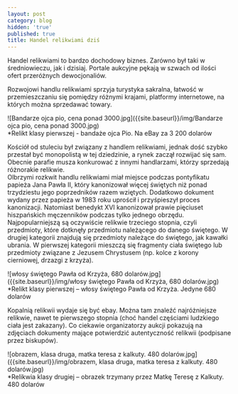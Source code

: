 ```yaml
---
layout: post
category: blog
hidden: 'true'
published: true
title: Handel relikwiami dziś
---
```

Handel relikwiami to bardzo dochodowy biznes. Zarówno był taki w średniowieczu, jak i dzisiaj. Portale aukcyjne pękają w szwach od ilości ofert przeróżnych dewocjonaliów.       
<!--more-->
Rozwojowi handlu relikwiami sprzyja turystyka sakralna, łatwość w przemieszczaniu się pomiędzy różnymi krajami, platformy internetowe, na których można sprzedawać towary. 

![Bandarze ojca pio, cena ponad 3000.jpg]({{site.baseurl}}/img/Bandarze ojca pio, cena ponad 3000.jpg)      
*Relikt klasy pierwszej - bandaże ojca Pio. Na eBay za 3 200 dolarów

Kościół od stuleciu był związany z handlem relikwiami, jednak dość szybko przestał być monopolistą w tej dziedzinie, a rynek zaczął rozwijać się sam. Obecnie parafie musza konkurować z innymi handlarzami, którzy sprzedają różnorakie relikwie.       
Olbrzymi rozkwit handlu relikwiami miał miejsce podczas pontyfikatu papieża Jana Pawła II, który kanonizował więcej świętych niż ponad trzydziestu jego poprzedników razem wziętych. Dodatkowo dokument wydany przez papieża w 1983 roku uprościł i przyśpieszył proces kanonizacji. Natomiast benedykt XVI kanonizował prawie pięciuset hiszpańskich męczenników podczas tylko jednego obrzędu.      
Najpopularniejszą są oczywiście relikwie trzeciego stopnia, czyli przedmioty, które dotknęły przedmiotu należącego do danego świętego. W drugiej kategorii znajdują się przedmioty należące do świętego, jak kawałki ubrania. W pierwszej kategorii mieszczą się fragmenty ciała świętego lub przedmioty związane z Jezusem Chrystusem (np. kolce z korony cierniowej, drzazgi z krzyża).    

![włosy świętego Pawła od Krzyża, 680 dolarów.jpg]({{site.baseurl}}/img/włosy świętego Pawła od Krzyża, 680 dolarów.jpg)     
*Relikt klasy pierwszej – włosy świętego Pawła od Krzyża. Jedyne 680 dolarów      

Kopalnią relikwii wydaje się być ebay. Można tam znaleźć najróżniejsze relikwie, nawet te pierwszego stopnia (choć handel częściami ludzkiego ciała jest zakazany). Co ciekawie organizatorzy aukcji pokazują na zdjęciach dokumenty mające potwierdzić autentyczność relikwii (podpisane przez biskupów). 

![obrazem, klasa druga, matka teresa z kalkuty. 480 dolarów.jpg]({{site.baseurl}}/img/obrazem, klasa druga, matka teresa z kalkuty. 480 dolarów.jpg)     
*Relikwia klasy drugiej – obrazek trzymany przez Matkę Teresę z Kalkuty. 480 dolarów

